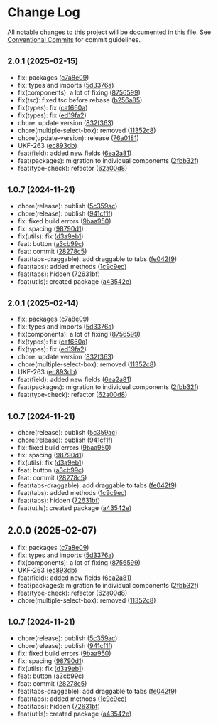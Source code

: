 # Change Log

All notable changes to this project will be documented in this file.
See [Conventional Commits](https://conventionalcommits.org) for commit guidelines.

## <small>2.0.1 (2025-02-15)</small>

* fix: packages ([c7a8e09](https://gitlab.optimacros.com/fe/ui-kit/commit/c7a8e09))
* fix: types and imports ([5d3376a](https://gitlab.optimacros.com/fe/ui-kit/commit/5d3376a))
* fix(components): a lot of fixing ([8756599](https://gitlab.optimacros.com/fe/ui-kit/commit/8756599))
* fix(tsc): fixed tsc before rebase ([b256a85](https://gitlab.optimacros.com/fe/ui-kit/commit/b256a85))
* fix(types): fix ([caf660a](https://gitlab.optimacros.com/fe/ui-kit/commit/caf660a))
* fix(types): fix ([ed19fa2](https://gitlab.optimacros.com/fe/ui-kit/commit/ed19fa2))
* chore: update version ([832f363](https://gitlab.optimacros.com/fe/ui-kit/commit/832f363))
* chore(multiple-select-box): removed ([11352c8](https://gitlab.optimacros.com/fe/ui-kit/commit/11352c8))
* chore(update-version): release ([76a0181](https://gitlab.optimacros.com/fe/ui-kit/commit/76a0181))
* UKF-263 ([ec893db](https://gitlab.optimacros.com/fe/ui-kit/commit/ec893db))
* feat(field): added new fields ([6ea2a81](https://gitlab.optimacros.com/fe/ui-kit/commit/6ea2a81))
* feat(packages): migration to individual components ([2fbb32f](https://gitlab.optimacros.com/fe/ui-kit/commit/2fbb32f))
* feat(type-check): refactor ([62a00d8](https://gitlab.optimacros.com/fe/ui-kit/commit/62a00d8))



## <small>1.0.7 (2024-11-21)</small>

* chore(release): publish ([5c359ac](https://gitlab.optimacros.com/fe/ui-kit/commit/5c359ac))
* chore(release): publish ([941cf1f](https://gitlab.optimacros.com/fe/ui-kit/commit/941cf1f))
* fix: fixed build errors ([9baa950](https://gitlab.optimacros.com/fe/ui-kit/commit/9baa950))
* fix: spacing ([98790d1](https://gitlab.optimacros.com/fe/ui-kit/commit/98790d1))
* fix(utils): fix ([d3a9eb1](https://gitlab.optimacros.com/fe/ui-kit/commit/d3a9eb1))
* feat: button ([a3cb99c](https://gitlab.optimacros.com/fe/ui-kit/commit/a3cb99c))
* feat: commit ([28278c5](https://gitlab.optimacros.com/fe/ui-kit/commit/28278c5))
* feat(tabs-draggable): add draggable to tabs ([fe042f9](https://gitlab.optimacros.com/fe/ui-kit/commit/fe042f9))
* feat(tabs): added methods ([1c9c9ec](https://gitlab.optimacros.com/fe/ui-kit/commit/1c9c9ec))
* feat(tabs): hidden ([72631bf](https://gitlab.optimacros.com/fe/ui-kit/commit/72631bf))
* feat(utils): created package ([a43542e](https://gitlab.optimacros.com/fe/ui-kit/commit/a43542e))





## <small>2.0.1 (2025-02-14)</small>

* fix: packages ([c7a8e09](https://gitlab.optimacros.com/fe/ui-kit/commit/c7a8e09))
* fix: types and imports ([5d3376a](https://gitlab.optimacros.com/fe/ui-kit/commit/5d3376a))
* fix(components): a lot of fixing ([8756599](https://gitlab.optimacros.com/fe/ui-kit/commit/8756599))
* fix(types): fix ([caf660a](https://gitlab.optimacros.com/fe/ui-kit/commit/caf660a))
* fix(types): fix ([ed19fa2](https://gitlab.optimacros.com/fe/ui-kit/commit/ed19fa2))
* chore: update version ([832f363](https://gitlab.optimacros.com/fe/ui-kit/commit/832f363))
* chore(multiple-select-box): removed ([11352c8](https://gitlab.optimacros.com/fe/ui-kit/commit/11352c8))
* UKF-263 ([ec893db](https://gitlab.optimacros.com/fe/ui-kit/commit/ec893db))
* feat(field): added new fields ([6ea2a81](https://gitlab.optimacros.com/fe/ui-kit/commit/6ea2a81))
* feat(packages): migration to individual components ([2fbb32f](https://gitlab.optimacros.com/fe/ui-kit/commit/2fbb32f))
* feat(type-check): refactor ([62a00d8](https://gitlab.optimacros.com/fe/ui-kit/commit/62a00d8))



## <small>1.0.7 (2024-11-21)</small>

* chore(release): publish ([5c359ac](https://gitlab.optimacros.com/fe/ui-kit/commit/5c359ac))
* chore(release): publish ([941cf1f](https://gitlab.optimacros.com/fe/ui-kit/commit/941cf1f))
* fix: fixed build errors ([9baa950](https://gitlab.optimacros.com/fe/ui-kit/commit/9baa950))
* fix: spacing ([98790d1](https://gitlab.optimacros.com/fe/ui-kit/commit/98790d1))
* fix(utils): fix ([d3a9eb1](https://gitlab.optimacros.com/fe/ui-kit/commit/d3a9eb1))
* feat: button ([a3cb99c](https://gitlab.optimacros.com/fe/ui-kit/commit/a3cb99c))
* feat: commit ([28278c5](https://gitlab.optimacros.com/fe/ui-kit/commit/28278c5))
* feat(tabs-draggable): add draggable to tabs ([fe042f9](https://gitlab.optimacros.com/fe/ui-kit/commit/fe042f9))
* feat(tabs): added methods ([1c9c9ec](https://gitlab.optimacros.com/fe/ui-kit/commit/1c9c9ec))
* feat(tabs): hidden ([72631bf](https://gitlab.optimacros.com/fe/ui-kit/commit/72631bf))
* feat(utils): created package ([a43542e](https://gitlab.optimacros.com/fe/ui-kit/commit/a43542e))





## 2.0.0 (2025-02-07)

* fix: packages ([c7a8e09](https://gitlab.optimacros.com/fe/ui-kit/commit/c7a8e09))
* fix: types and imports ([5d3376a](https://gitlab.optimacros.com/fe/ui-kit/commit/5d3376a))
* fix(components): a lot of fixing ([8756599](https://gitlab.optimacros.com/fe/ui-kit/commit/8756599))
* UKF-263 ([ec893db](https://gitlab.optimacros.com/fe/ui-kit/commit/ec893db))
* feat(field): added new fields ([6ea2a81](https://gitlab.optimacros.com/fe/ui-kit/commit/6ea2a81))
* feat(packages): migration to individual components ([2fbb32f](https://gitlab.optimacros.com/fe/ui-kit/commit/2fbb32f))
* feat(type-check): refactor ([62a00d8](https://gitlab.optimacros.com/fe/ui-kit/commit/62a00d8))
* chore(multiple-select-box): removed ([11352c8](https://gitlab.optimacros.com/fe/ui-kit/commit/11352c8))



## <small>1.0.7 (2024-11-21)</small>

* chore(release): publish ([5c359ac](https://gitlab.optimacros.com/fe/ui-kit/commit/5c359ac))
* chore(release): publish ([941cf1f](https://gitlab.optimacros.com/fe/ui-kit/commit/941cf1f))
* fix: fixed build errors ([9baa950](https://gitlab.optimacros.com/fe/ui-kit/commit/9baa950))
* fix: spacing ([98790d1](https://gitlab.optimacros.com/fe/ui-kit/commit/98790d1))
* fix(utils): fix ([d3a9eb1](https://gitlab.optimacros.com/fe/ui-kit/commit/d3a9eb1))
* feat: button ([a3cb99c](https://gitlab.optimacros.com/fe/ui-kit/commit/a3cb99c))
* feat: commit ([28278c5](https://gitlab.optimacros.com/fe/ui-kit/commit/28278c5))
* feat(tabs-draggable): add draggable to tabs ([fe042f9](https://gitlab.optimacros.com/fe/ui-kit/commit/fe042f9))
* feat(tabs): added methods ([1c9c9ec](https://gitlab.optimacros.com/fe/ui-kit/commit/1c9c9ec))
* feat(tabs): hidden ([72631bf](https://gitlab.optimacros.com/fe/ui-kit/commit/72631bf))
* feat(utils): created package ([a43542e](https://gitlab.optimacros.com/fe/ui-kit/commit/a43542e))
